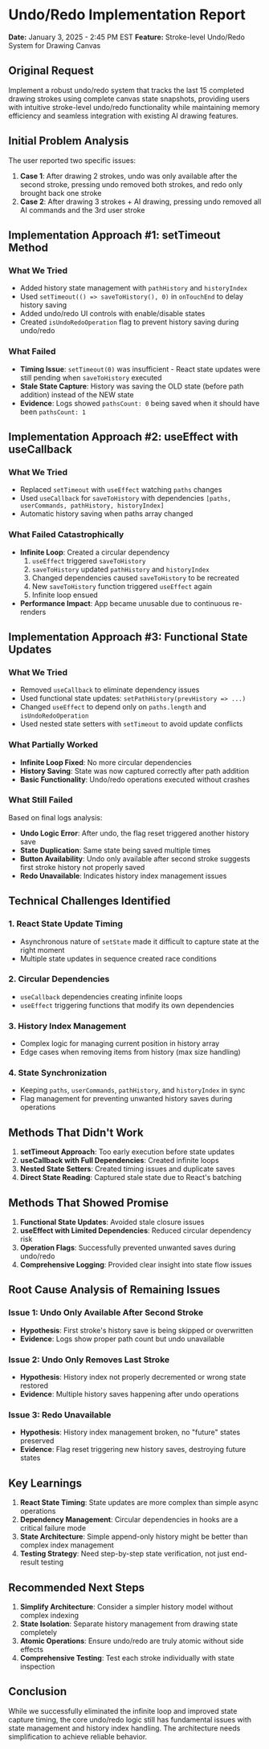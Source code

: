 # Undo/Redo Implementation Report
**Date:** January 3, 2025 - 2:45 PM EST
**Feature:** Stroke-level Undo/Redo System for Drawing Canvas

## Original Request
Implement a robust undo/redo system that tracks the last 15 completed drawing strokes using complete canvas state snapshots, providing users with intuitive stroke-level undo/redo functionality while maintaining memory efficiency and seamless integration with existing AI drawing features.

## Initial Problem Analysis
The user reported two specific issues:
1. **Case 1**: After drawing 2 strokes, undo was only available after the second stroke, pressing undo removed both strokes, and redo only brought back one stroke
2. **Case 2**: After drawing 3 strokes + AI drawing, pressing undo removed all AI commands and the 3rd user stroke

## Implementation Approach #1: setTimeout Method
### What We Tried
- Added history state management with `pathHistory` and `historyIndex`
- Used `setTimeout(() => saveToHistory(), 0)` in `onTouchEnd` to delay history saving
- Added undo/redo UI controls with enable/disable states
- Created `isUndoRedoOperation` flag to prevent history saving during undo/redo

### What Failed
- **Timing Issue**: `setTimeout(0)` was insufficient - React state updates were still pending when `saveToHistory` executed
- **Stale State Capture**: History was saving the OLD state (before path addition) instead of the NEW state
- **Evidence**: Logs showed `pathsCount: 0` being saved when it should have been `pathsCount: 1`

## Implementation Approach #2: useEffect with useCallback
### What We Tried
- Replaced `setTimeout` with `useEffect` watching `paths` changes
- Used `useCallback` for `saveToHistory` with dependencies `[paths, userCommands, pathHistory, historyIndex]`
- Automatic history saving when paths array changed

### What Failed Catastrophically
- **Infinite Loop**: Created a circular dependency
  1. `useEffect` triggered `saveToHistory`
  2. `saveToHistory` updated `pathHistory` and `historyIndex`
  3. Changed dependencies caused `saveToHistory` to be recreated
  4. New `saveToHistory` function triggered `useEffect` again
  5. Infinite loop ensued
- **Performance Impact**: App became unusable due to continuous re-renders

## Implementation Approach #3: Functional State Updates
### What We Tried
- Removed `useCallback` to eliminate dependency issues
- Used functional state updates: `setPathHistory(prevHistory => ...)`
- Changed `useEffect` to depend only on `paths.length` and `isUndoRedoOperation`
- Used nested state setters with `setTimeout` to avoid update conflicts

### What Partially Worked
- **Infinite Loop Fixed**: No more circular dependencies
- **History Saving**: State was now captured correctly after path addition
- **Basic Functionality**: Undo/redo operations executed without crashes

### What Still Failed
Based on final logs analysis:
- **Undo Logic Error**: After undo, the flag reset triggered another history save
- **State Duplication**: Same state being saved multiple times
- **Button Availability**: Undo only available after second stroke suggests first stroke history not properly saved
- **Redo Unavailable**: Indicates history index management issues

## Technical Challenges Identified

### 1. React State Update Timing
- Asynchronous nature of `setState` made it difficult to capture state at the right moment
- Multiple state updates in sequence created race conditions

### 2. Circular Dependencies
- `useCallback` dependencies creating infinite loops
- `useEffect` triggering functions that modify its own dependencies

### 3. History Index Management
- Complex logic for managing current position in history array
- Edge cases when removing items from history (max size handling)

### 4. State Synchronization
- Keeping `paths`, `userCommands`, `pathHistory`, and `historyIndex` in sync
- Flag management for preventing unwanted history saves during operations

## Methods That Didn't Work

1. **setTimeout Approach**: Too early execution before state updates
2. **useCallback with Full Dependencies**: Created infinite loops
3. **Nested State Setters**: Created timing issues and duplicate saves
4. **Direct State Reading**: Captured stale state due to React's batching

## Methods That Showed Promise

1. **Functional State Updates**: Avoided stale closure issues
2. **useEffect with Limited Dependencies**: Reduced circular dependency risk
3. **Operation Flags**: Successfully prevented unwanted saves during undo/redo
4. **Comprehensive Logging**: Provided clear insight into state flow issues

## Root Cause Analysis of Remaining Issues

### Issue 1: Undo Only Available After Second Stroke
- **Hypothesis**: First stroke's history save is being skipped or overwritten
- **Evidence**: Logs show proper path count but undo unavailable

### Issue 2: Undo Only Removes Last Stroke
- **Hypothesis**: History index not properly decremented or wrong state restored
- **Evidence**: Multiple history saves happening after undo operations

### Issue 3: Redo Unavailable
- **Hypothesis**: History index management broken, no "future" states preserved
- **Evidence**: Flag reset triggering new history saves, destroying future states

## Key Learnings

1. **React State Timing**: State updates are more complex than simple async operations
2. **Dependency Management**: Circular dependencies in hooks are a critical failure mode
3. **State Architecture**: Simple append-only history might be better than complex index management
4. **Testing Strategy**: Need step-by-step state verification, not just end-result testing

## Recommended Next Steps

1. **Simplify Architecture**: Consider a simpler history model without complex indexing
2. **State Isolation**: Separate history management from drawing state completely
3. **Atomic Operations**: Ensure undo/redo are truly atomic without side effects
4. **Comprehensive Testing**: Test each stroke individually with state inspection

## Conclusion
While we successfully eliminated the infinite loop and improved state capture timing, the core undo/redo logic still has fundamental issues with state management and history index handling. The architecture needs simplification to achieve reliable behavior. 